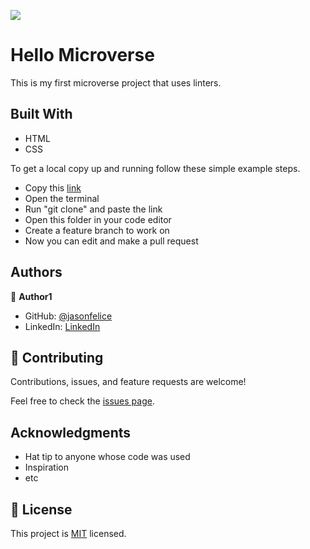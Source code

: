 ![](https://img.shields.io/badge/Microverse-blueviolet)

# Hello Microverse

This is my first microverse project that uses linters.


## Built With

- HTML
- CSS


To get a local copy up and running follow these simple example steps.
- Copy this [link](https://github.com/jasonfelice/Hello-Microverse)
- Open the terminal
- Run "git clone" and paste the link
- Open this folder in your code editor
- Create a feature branch to work on
- Now you can edit and make a pull request



## Authors

👤 **Author1**

- GitHub: [@jasonfelice](https://github.com/jasonfelice)
- LinkedIn: [LinkedIn](https://www.linkedin.com/in/jason-felice-11a5a622b/)

## 🤝 Contributing

Contributions, issues, and feature requests are welcome!

Feel free to check the [issues page](../../issues/).

## Acknowledgments

- Hat tip to anyone whose code was used
- Inspiration
- etc

## 📝 License

This project is [MIT](./MIT.md) licensed.
